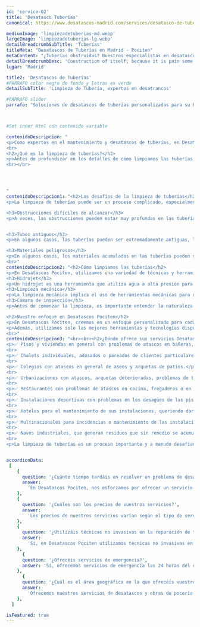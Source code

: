 ```yaml
---
id: 'service-02'
title: 'Desatasco Tuberías'
canonical: https://www.desatascos-madrid.com/services/desatasco-de-tuberias

mediumImage: 'limpiezadetuberias-md.webp'
largeImage: 'limpiezadetuberias-lg.webp'
detailBreadcrumbSubTitle: 'Tuberías'
titleMeta: "Desatascos de Tuberías en Madrid - Pociten"
metaContent: "¿Tuberías obstruidas? Nuestros especialistas en desatascos de tuberías en Madrid brindan un servicio eficiente y de calidad. ¡Contáctanos hoy mismo! ☎️​ 647 376 782"
detailBreadcrumbDesc: 'Construction of itself, because it is pain some proper style design occur are pleasure'
lugar: 'Madrid'

title2: 'Desatascos de Tuberías'
#PARRAFO color negro de fondo y letras en verde
detailSubTitle: 'Limpieza de Tubería, expertos en desatrancos'

#PARRAFO slider
parrafo: "Soluciones de desatascos de tuberías personalizadas para su hogar o negocio"



#Set inner Html con contenido variable

contenidoDescripcion: "
<p>Como expertos en el mantenimiento y desatascos de tuberías, en Desatascos Pociten, entendemos la importancia de tener tuberías limpias y en buen estado para garantizar un sistema de pocería que funcione correctamente. En este artículo, compartiré mi experiencia como miembro del equipo de Desatascos Pociten y discutiré algunos de los principales desafíos que enfrentamos y cómo los superamos.</p>
<br>
<h2>¿Qué es la limpieza de tuberías?</h2>
<p>Antes de profundizar en los detalles de cómo limpiamos las tuberías, es importante comprender qué es la limpieza de tuberías y por qué es necesaria. En términos simples, la limpieza de tuberías es el proceso de eliminar cualquier obstrucción o residuo que haya acumulado en las tuberías con el tiempo. Esto puede incluir todo, desde cabello y residuos de alimentos hasta sedimentos y otros materiales que se acumulan en las tuberías con el tiempo.</p>
<br></br>




"
contenidoDescripcion1: "<h2>Los desafíos de la limpieza de tuberías</h2>
<p>La limpieza de tuberías puede ser un proceso complicado, especialmente si la obstrucción es particularmente difícil de alcanzar. En Desatascos Pociten, hemos enfrentado muchos desafíos a lo largo de los años, y algunos de los más comunes incluyen:</p>

<h3>Obstrucciones difíciles de alcanzar</h3>
<p>A veces, las obstrucciones pueden estar muy profundas en las tuberías, lo que hace que sea difícil llegar a ellas. En estos casos, necesitamos herramientas especiales para llegar a la obstrucción y despejarla.</p>


<h3>Tubos antiguos</h3>
<p>En algunos casos, las tuberías pueden ser extremadamente antiguas, lo que significa que están hechas de materiales que pueden ser más difíciles de limpiar. En estos casos, debemos tener cuidado de no dañar las tuberías mientras las limpiamos.</p>

<h3>Materiales peligrosos</h3>
<p>En algunos casos, los materiales acumulados en las tuberías pueden ser peligrosos para la salud, lo que significa que debemos tener cuidado de protegernos mientras realizamos la limpieza. En estos casos, utilizamos equipo de protección personal para garantizar nuestra seguridad.</p>
<br>"
contenidoDescripcion2: "<h2>Cómo limpiamos las tuberías</h2>
<p>En Desatascos Pociten, utilizamos una variedad de técnicas y herramientas para limpiar las tuberías, dependiendo de la situación. Algunos de los métodos más comunes que utilizamos incluyen:</p>
<h3>Hidrojet</h3>
<p>Un hidrojet es una herramienta que utiliza agua a alta presión para despejar las obstrucciones en las tuberías. Es especialmente efectivo para eliminar residuos duros o pegajosos que no se pueden quitar con otras herramientas.</p>
<h3>Limpieza mecánica</h3>
<p>La limpieza mecánica implica el uso de herramientas mecánicas para despejar obstrucciones en las tuberías. Esto puede incluir el uso de varillas flexibles o serpentines que se pueden pasar a través de la tubería para eliminar la obstrucción.</p>
<h3>Cámara de inspección</h3>
<p>Antes de comenzar la limpieza, es importante entender la naturaleza de la obstrucción y dónde se encuentra. Para esto, utilizamos cámaras de inspección que se pueden introducir en la tubería para visualizar y evaluar el problema</p>

<h2>Nuestro enfoque en Desatascos Pociten</h2>
<p>En Desatascos Pociten, creemos en un enfoque personalizado para cada uno de nuestros clientes. Cada situación es única, y trabajamos con nuestros clientes para entender sus necesidades específicas y crear soluciones adaptadas a ellas. Esto significa que tomamos el tiempo para evaluar cada situación y determinar el mejor enfoque para solucionar el problema.</p>
<p>Además, utilizamos solo las mejores herramientas y tecnologías disponibles en el mercado para garantizar que el trabajo se realice de manera eficiente y efectiva. Esto significa que nuestros clientes pueden estar seguros de que su sistema de pocería estará en buenas manos cuando trabajen con nosotros.</p>
<br>"
contenidoDescripcion3: "<br><br><h2>¿Dónde ofrece sus servicios Desatascos Pociten?</h2>
<p>✅ Pisos y viviendas en general con problemas de atascos en bañeras, fregaderos o inodoros</p>
<br>
<p>✅ Chalets individuales, adosados o pareados de clientes particulares en general con problemas de atascos en arquetas de hojas o tierra.</p>
<br>
<p>✅ Colegios con atascos en general de aseos y arquetas de patios.</p>
<br>
<p>✅ Urbanizaciones con atascos, arquetas deterioradas, problemas de tuberías o bajantes.</p>
<br>
<p>✅ Restaurantes con problemas de atascos en cocina, fregaderos o en los aseos de los clientes</p>
<br>
<p>✅ Instalaciones deportivas con problemas en los desagües de las piscina o vaciado de arquetas en los vestuarios.</p>
<br>
<p>✅ Hoteles para el mantenimiento de sus instalaciones, queriendo dar siempre el mejor servicio a sus huéspedes.</p>
<br>
<p>✅ Multinacionales para incidencias o mantenimiento de las instalaciones distribuidas en sus oficinas.</p>
<br>
<p>✅ Naves industriales, que generan residuos que sin remedio se acumulan en sus arquetas produciendo atrancos.</p>
<br>
<p>La limpieza de tuberías es un proceso importante y a menudo desafiante, pero en Desatascos Pociten, estamos comprometidos con proporcionar soluciones personalizadas y efectivas para cada uno de nuestros clientes. Con nuestra experiencia y tecnología de vanguardia, podemos limpiar tuberías de manera eficiente y efectiva, asegurando que su sistema de pocería funcione correctamente.</p>"


accordionData:
 [
    {
      question: '¿Cuánto tiempo tardáis en resolver un problema de desatasco?',
      answer:
        'En Desatascos Pociten, nos esforzamos por ofrecer un servicio rápido y eficiente. El tiempo que tardamos en resolver un problema de desatasco depende del tipo de tubería y el nivel de obstrucción, pero siempre trabajamos con la mayor rapidez posible.',
    },
    {
      question: '¿Cuáles son los precios de vuestros servicios?',
      answer:
        'Los precios de nuestros servicios varían según el tipo de servicio y la complejidad del trabajo. Ofrecemos precios competitivos y siempre tratamos de ajustarnos a las necesidades y presupuesto de nuestros clientes.',
    },
    {
      question: '¿Utilizáis técnicas no invasivas en la reparación de tuberías?',
      answer:
        'Sí, en Desatascos Pociten utilizamos técnicas no invasivas en la reparación de tuberías. De esta forma, evitamos tener que hacer obras costosas y engorrosas.',
    },
      {
      question: '¿Ofrecéis servicios de emergencia?',
      answer: 'Sí, ofrecemos servicios de emergencia las 24 horas del día, los 7 días de la semana. Si tienes un problema urgente con tus tuberías, no dudes en contactarnos.'
    },
      {
      question: '¿Cuál es el área geográfica en la que ofrecéis vuestros servicios?',
      answer:
        'Ofrecemos nuestros servicios de desatascos y obras de pocería en Alcalá de Henares y en toda la zona de la Comunidad de Madrid. Si tienes dudas sobre si cubrimos tu zona, no dudes en contactarnos y estaremos encantados de ayudarte.',
    },
  ]

isFeatured: true
---
```

